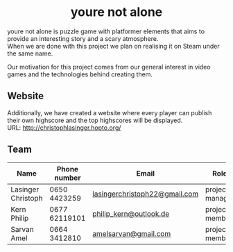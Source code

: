 <h1 align="center"> youre not alone </h1>

youre not alone is puzzle game with platformer elements that aims to provide an interesting story and a scary atmosphere. <br>
When we are done with this project we plan on realising it on Steam under the same name. 

Our motivation for this project comes from our general interest in video games and the technologies behind creating them.

## Website

Additionally, we have created a website where every player can publish their own highscore and the top highscores will be displayed. <br>
URL: http://christophlasinger.hopto.org/

## Team

| Name | Phone number | Email | Role |
| ------ | ------ | ------ | ------ |
| Lasinger Christoph | 0650 4423259 | lasingerchristoph22@gmail.com | project manager
| Kern Philip | 0677 62119101 | philip_kern@outlook.de | project member
| Sarvan Amel | 0664 3412810 | amelsarvan@gmail.com | project member
